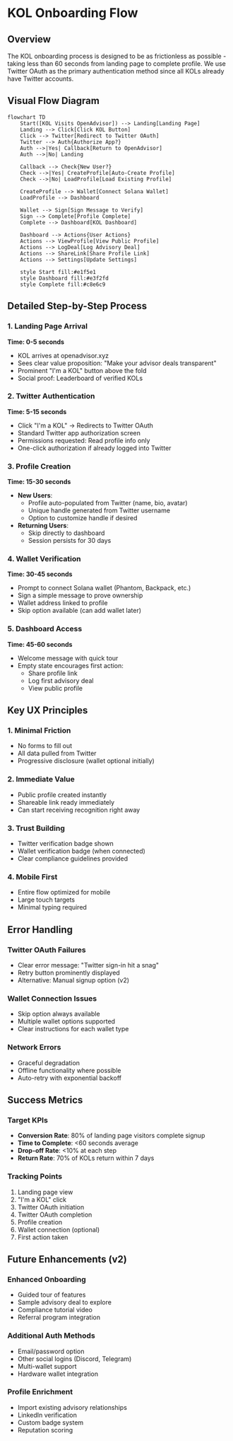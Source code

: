 # KOL Onboarding Flow

## Overview

The KOL onboarding process is designed to be as frictionless as possible - taking less than 60 seconds from landing page to complete profile. We use Twitter OAuth as the primary authentication method since all KOLs already have Twitter accounts.

## Visual Flow Diagram

```mermaid
flowchart TD
    Start([KOL Visits OpenAdvisor]) --> Landing[Landing Page]
    Landing --> Click[Click KOL Button]
    Click --> Twitter[Redirect to Twitter OAuth]
    Twitter --> Auth{Authorize App?}
    Auth -->|Yes| Callback[Return to OpenAdvisor]
    Auth -->|No| Landing

    Callback --> Check{New User?}
    Check -->|Yes| CreateProfile[Auto-Create Profile]
    Check -->|No| LoadProfile[Load Existing Profile]

    CreateProfile --> Wallet[Connect Solana Wallet]
    LoadProfile --> Dashboard

    Wallet --> Sign[Sign Message to Verify]
    Sign --> Complete[Profile Complete]
    Complete --> Dashboard[KOL Dashboard]

    Dashboard --> Actions{User Actions}
    Actions --> ViewProfile[View Public Profile]
    Actions --> LogDeal[Log Advisory Deal]
    Actions --> ShareLink[Share Profile Link]
    Actions --> Settings[Update Settings]

    style Start fill:#e1f5e1
    style Dashboard fill:#e3f2fd
    style Complete fill:#c8e6c9
```

## Detailed Step-by-Step Process

### 1. Landing Page Arrival

**Time: 0-5 seconds**

- KOL arrives at openadvisor.xyz
- Sees clear value proposition: "Make your advisor deals transparent"
- Prominent "I'm a KOL" button above the fold
- Social proof: Leaderboard of verified KOLs

### 2. Twitter Authentication

**Time: 5-15 seconds**

- Click "I'm a KOL" → Redirects to Twitter OAuth
- Standard Twitter app authorization screen
- Permissions requested: Read profile info only
- One-click authorization if already logged into Twitter

### 3. Profile Creation

**Time: 15-30 seconds**

- **New Users**:
  - Profile auto-populated from Twitter (name, bio, avatar)
  - Unique handle generated from Twitter username
  - Option to customize handle if desired
- **Returning Users**:
  - Skip directly to dashboard
  - Session persists for 30 days

### 4. Wallet Verification

**Time: 30-45 seconds**

- Prompt to connect Solana wallet (Phantom, Backpack, etc.)
- Sign a simple message to prove ownership
- Wallet address linked to profile
- Skip option available (can add wallet later)

### 5. Dashboard Access

**Time: 45-60 seconds**

- Welcome message with quick tour
- Empty state encourages first action:
  - Share profile link
  - Log first advisory deal
  - View public profile

## Key UX Principles

### 1. **Minimal Friction**

- No forms to fill out
- All data pulled from Twitter
- Progressive disclosure (wallet optional initially)

### 2. **Immediate Value**

- Public profile created instantly
- Shareable link ready immediately
- Can start receiving recognition right away

### 3. **Trust Building**

- Twitter verification badge shown
- Wallet verification badge (when connected)
- Clear compliance guidelines provided

### 4. **Mobile First**

- Entire flow optimized for mobile
- Large touch targets
- Minimal typing required

## Error Handling

### Twitter OAuth Failures

- Clear error message: "Twitter sign-in hit a snag"
- Retry button prominently displayed
- Alternative: Manual signup option (v2)

### Wallet Connection Issues

- Skip option always available
- Multiple wallet options supported
- Clear instructions for each wallet type

### Network Errors

- Graceful degradation
- Offline functionality where possible
- Auto-retry with exponential backoff

## Success Metrics

### Target KPIs

- **Conversion Rate**: 80% of landing page visitors complete signup
- **Time to Complete**: <60 seconds average
- **Drop-off Rate**: <10% at each step
- **Return Rate**: 70% of KOLs return within 7 days

### Tracking Points

1. Landing page view
2. "I'm a KOL" click
3. Twitter OAuth initiation
4. Twitter OAuth completion
5. Profile creation
6. Wallet connection (optional)
7. First action taken

## Future Enhancements (v2)

### Enhanced Onboarding

- Guided tour of features
- Sample advisory deal to explore
- Compliance tutorial video
- Referral program integration

### Additional Auth Methods

- Email/password option
- Other social logins (Discord, Telegram)
- Multi-wallet support
- Hardware wallet integration

### Profile Enrichment

- Import existing advisory relationships
- LinkedIn verification
- Custom badge system
- Reputation scoring
